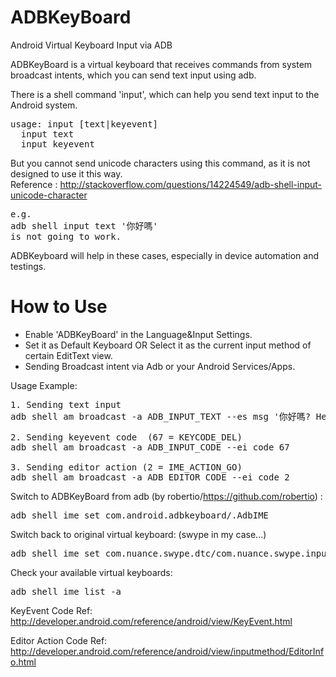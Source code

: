 ADBKeyBoard 
===========


Android Virtual Keyboard Input via ADB

ADBKeyBoard is a virtual keyboard that receives commands from system broadcast intents, which you can send text input using adb.

There is a shell command 'input', which can help you send text input to the Android system. 
<pre>
usage: input [text|keyevent]
  input text <string>
  input keyevent <event_code>
</pre>
  
But you cannot send unicode characters using this command, as it is not designed to use it this way.
<br />
Reference : http://stackoverflow.com/questions/14224549/adb-shell-input-unicode-character
<pre>
e.g.
adb shell input text '你好嗎' 
is not going to work.
</pre>

ADBKeyboard will help in these cases, especially in device automation and testings.

<h1> How to Use</h1>

<ul>
<li>Enable 'ADBKeyBoard' in the Language&Input Settings.</li>
<li>Set it as Default Keyboard OR Select it as the current input method of certain EditText view.</li>
<li>Sending Broadcast intent via Adb or your Android Services/Apps.</li>
</ul>

Usage Example:
<pre>
1. Sending text input
adb shell am broadcast -a ADB_INPUT_TEXT --es msg '你好嗎? Hello?'

2. Sending keyevent code  (67 = KEYCODE_DEL)
adb shell am broadcast -a ADB_INPUT_CODE --ei code 67

3. Sending editor action (2 = IME_ACTION_GO)
adb shell am broadcast -a ADB_EDITOR_CODE --ei code 2
</pre>

Switch to ADBKeyBoard from adb (by robertio/https://github.com/robertio) :
<pre>
adb shell ime set com.android.adbkeyboard/.AdbIME   
</pre>

Switch back to original virtual keyboard: (swype in my case...)
<pre>
adb shell ime set com.nuance.swype.dtc/com.nuance.swype.input.IME  
</pre>

Check your available virtual keyboards:
<pre>
adb shell ime list -a  
</pre>

KeyEvent Code Ref: http://developer.android.com/reference/android/view/KeyEvent.html

Editor Action Code Ref: http://developer.android.com/reference/android/view/inputmethod/EditorInfo.html


